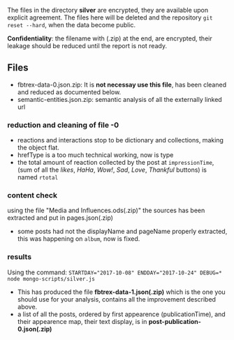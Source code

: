
The files in the directory **silver** are encrypted, they are available upon explicit agreement.
The files here will be deleted and the repository `git reset --hard`, when the data become public.

**Confidentiality**: the filename with (.zip) at the end, are encrypted, their leakage should be reduced until the report is not ready.

## Files

  * fbtrex-data-0.json.zip: It is **not necessay use this file**, has been cleaned and reduced as documented below.
  * semantic-entities.json.zip: semantic analysis of all the externally linked url

### reduction and cleaning of file -0

  * reactions and interactions stop to be dictionary and collections, making the object flat.
  * hrefType is a too much technical working, now is type
  * the total amount of reaction collected by the post at `impressionTime`, (sum of all the *likes*, *HaHa*, *Wow!*, *Sad*, *Love*, *Thankful* buttons) is named `rtotal`

### content check

using the file "Media and Influences.ods(.zip)" the sources has been extracted and put in pages.json(.zip)

  * some posts had not the displayName and pageName properly extracted, this was happening on `album`, now is fixed.

### results

Using the command: `STARTDAY="2017-10-08" ENDDAY="2017-10-24" DEBUG=* node mongo-scripts/silver.js`

  * This has produced the file **fbtrex-data-1.json(.zip)** which is the one you should use for your analysis, contains all the improvement described above.
  * a list of all the posts, ordered by first appearence (publicationTime), and their appearence map, their text display, is in **post-publication-0.json(.zip)**

